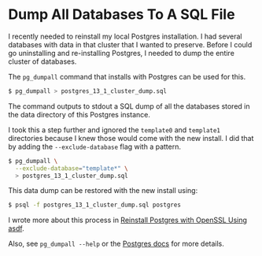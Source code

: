 # Dump All Databases To A SQL File

I recently needed to reinstall my local Postgres installation. I had several databases with data in that cluster that I wanted to preserve. Before I could go uninstalling and re-installing Postgres, I needed to dump the entire cluster of databases.

The `pg_dumpall` command that installs with Postgres can be used for this.

```bash
$ pg_dumpall > postgres_13_1_cluster_dump.sql
```

The command outputs to stdout a SQL dump of all the databases stored in the data directory of this Postgres instance.

I took this a step further and ignored the `template0` and `template1` directories because I knew those would come with the new install. I did that by adding the `--exclude-database` flag with a pattern.

```bash
$ pg_dumpall \
  --exclude-database="template*" \
  > postgres_13_1_cluster_dump.sql
```

This data dump can be restored with the new install using:

```bash
$ psql -f postgres_13_1_cluster_dump.sql postgres
```

I wrote more about this process in [Reinstall Postgres with OpenSSL Using asdf](https://dev.to/jbranchaud/reinstall-postgresql-with-openssl-using-asdf-cmj).

Also, see `pg_dumpall --help` or the [Postgres docs](https://www.postgresql.org/docs/current/app-pg-dumpall.html) for more details.
